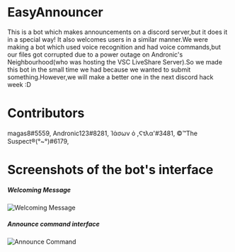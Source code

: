 # EasyAnnouncer

This is a bot which makes announcements on a discord server,but it does it in a special way!
It also welcomes users in a similar manner.We were making a bot which used voice recognition and had voice commands,but our files got corrupted due to a power outage on Andronic's Neighbourhood(who was hosting the VSC LiveShare Server).So we made this bot in the small time we had because we wanted to submit something.However,we will make a better one in the next discord hack week :D

# Contributors
magas8#5559,
Andronic123#8281,
Ἱάσων ὁ ,Ϛτλα'#3481,
©™The Suspect®(°~°)#6179,

# Screenshots of the bot's interface
##### Welcoming Message
![Welcoming Message](https://cdn.discordapp.com/attachments/592346149772460054/593992681630334977/unknown.png)
##### Announce command interface
![Announce Command](https://cdn.discordapp.com/attachments/592346149772460054/593994413886275587/unknown.png)

